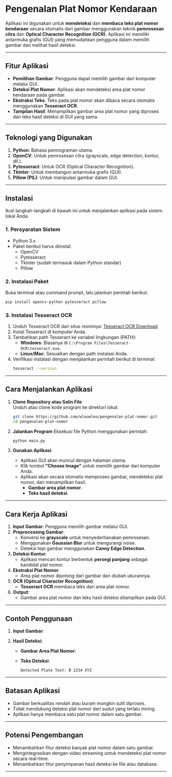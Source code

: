 # **Pengenalan Plat Nomor Kendaraan**

Aplikasi ini digunakan untuk **mendeteksi** dan **membaca teks plat nomor kendaraan** secara otomatis dari gambar menggunakan teknik **pemrosesan citra** dan **Optical Character Recognition (OCR)**. Aplikasi ini memiliki antarmuka grafis (GUI) yang memudahkan pengguna dalam memilih gambar dan melihat hasil deteksi.

---

## **Fitur Aplikasi**

- **Pemilihan Gambar**: Pengguna dapat memilih gambar dari komputer melalui GUI.
- **Deteksi Plat Nomor**: Aplikasi akan mendeteksi area plat nomor kendaraan pada gambar.
- **Ekstraksi Teks**: Teks pada plat nomor akan dibaca secara otomatis menggunakan **Tesseract OCR**.
- **Tampilan Hasil**: Menampilkan gambar area plat nomor yang diproses dan teks hasil deteksi di GUI yang sama.

---

## **Teknologi yang Digunakan**

1. **Python**: Bahasa pemrograman utama.
2. **OpenCV**: Untuk pemrosesan citra (grayscale, edge detection, kontur, dll.).
3. **Pytesseract**: Untuk OCR (Optical Character Recognition).
4. **Tkinter**: Untuk membangun antarmuka grafis (GUI).
5. **Pillow (PIL)**: Untuk manipulasi gambar dalam GUI.

---

## **Instalasi**

Ikuti langkah-langkah di bawah ini untuk menjalankan aplikasi pada sistem lokal Anda.

### **1. Persyaratan Sistem**

- Python 3.x
- Paket berikut harus diinstal:
  - OpenCV
  - Pytesseract
  - Tkinter (sudah termasuk dalam Python standar)
  - Pillow

### **2. Instalasi Paket**

Buka terminal atau command prompt, lalu jalankan perintah berikut:

```bash
pip install opencv-python pytesseract pillow
```

### **3. Instalasi Tesseract OCR**

1. Unduh Tesseract OCR dari situs resminya: [Tesseract OCR Download](https://github.com/tesseract-ocr/tesseract).
2. Instal Tesseract di komputer Anda.
3. Tambahkan path Tesseract ke variabel lingkungan (PATH):
   - **Windows**: Biasanya di `C:\Program Files\Tesseract-OCR\tesseract.exe`.
   - **Linux/Mac**: Sesuaikan dengan path instalasi Anda.
4. Verifikasi instalasi dengan menjalankan perintah berikut di terminal:
   ```bash
   tesseract --version
   ```

---

## **Cara Menjalankan Aplikasi**

1. **Clone Repository atau Salin File**\
   Unduh atau clone kode program ke direktori lokal:

   ```bash
   git clone https://github.com/wleowleo/pengenalan-plat-nomor.git
   cd pengenalan-plat-nomor
   ```

2. **Jalankan Program**
   Eksekusi file Python menggunakan perintah:

   ```bash
   python main.py
   ```

3. **Gunakan Aplikasi**:

   - Aplikasi GUI akan muncul dengan halaman utama.
   - Klik tombol **"Choose Image"** untuk memilih gambar dari komputer Anda.
   - Aplikasi akan secara otomatis memproses gambar, mendeteksi plat nomor, dan menampilkan hasil:
     - **Gambar area plat nomor**.
     - **Teks hasil deteksi**.

---

## **Cara Kerja Aplikasi**

1. **Input Gambar**: Pengguna memilih gambar melalui GUI.
2. **Preprocessing Gambar**:
   - Konversi ke **grayscale** untuk menyederhanakan pemrosesan.
   - Menggunakan **Gaussian Blur** untuk mengurangi noise.
   - Deteksi tepi gambar menggunakan **Canny Edge Detection**.
3. **Deteksi Kontur**:
   - Aplikasi mencari kontur berbentuk **persegi panjang** sebagai kandidat plat nomor.
4. **Ekstraksi Plat Nomor**:
   - Area plat nomor dipotong dari gambar dan diubah ukurannya.
5. **OCR (Optical Character Recognition)**:
   - **Tesseract OCR** membaca teks dari area plat nomor.
6. **Output**:
   - Gambar area plat nomor dan teks hasil deteksi ditampilkan pada GUI.

---

## **Contoh Penggunaan**

1. **Input Gambar**:

2. **Hasil Deteksi**:

   - **Gambar Area Plat Nomor**:

   - **Teks Deteksi**:

     ```
     Detected Plate Text: B 1234 XYZ
     ```

---

## **Batasan Aplikasi**

- Gambar berkualitas rendah atau buram mungkin sulit diproses.
- Tidak mendukung deteksi plat nomor dari sudut yang terlalu miring.
- Aplikasi hanya membaca satu plat nomor dalam satu gambar.

---

## **Potensi Pengembangan**

- Menambahkan fitur deteksi banyak plat nomor dalam satu gambar.
- Mengintegrasikan dengan video streaming untuk mendeteksi plat nomor secara real-time.
- Menambahkan fitur penyimpanan hasil deteksi ke file atau database.

---

##

